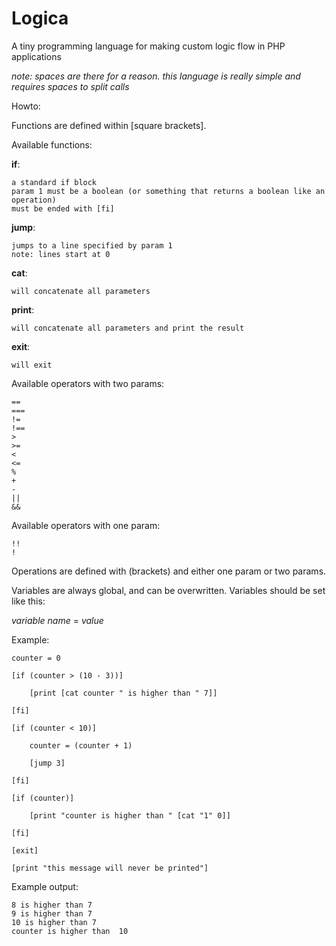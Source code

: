 # Logica
A tiny programming language for making custom logic flow in PHP applications

*note: spaces are there for a reason. this language is really simple and requires spaces to split calls*

Howto:

Functions are defined within \[square brackets\].

Available functions:

**if**:
```
a standard if block
param 1 must be a boolean (or something that returns a boolean like an operation)
must be ended with [fi]
```

**jump**:
```
jumps to a line specified by param 1
note: lines start at 0
```

**cat**:
```
will concatenate all parameters
```

**print**:
```
will concatenate all parameters and print the result
```

**exit**:
```
will exit
```

Available operators with two params:
```
==
===
!=
!==
>
>=
<
<=
%
+
-
||
&&
```

Available operators with one param:
```
!!
!
```

Operations are defined with (brackets) and either one param or two params.

Variables are always global, and can be overwritten. Variables should be set like this:

*variable name* = *value*

Example:

```
counter = 0

[if (counter > (10 - 3))]

	[print [cat counter " is higher than " 7]]

[fi]

[if (counter < 10)]

	counter = (counter + 1)

	[jump 3]

[fi]

[if (counter)]

	[print "counter is higher than " [cat "1" 0]]

[fi]

[exit]

[print "this message will never be printed"]
```

Example output:

```
8 is higher than 7
9 is higher than 7
10 is higher than 7
counter is higher than  10
```
